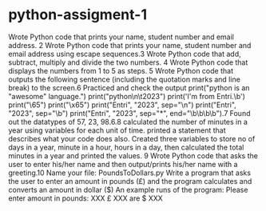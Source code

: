 # python-assigment-1
 Wrote Python code that prints your name, student number and email address.  2 Wrote Python code that prints your name, student number and email address using escape sequences.3 Wrote Python code that add, subtract, multiply and divide the two numbers. 4 Wrote Python code that displays the numbers from 1 to 5 as steps. 5 Wrote Python code that outputs the following sentence (including the quotation marks and line break) to the screen.6 Practiced and check the output print("python is an \"awesome\" language.") print("python\n\t2023") print('I\'m from Entri.\b') print("\65") print("\x65") print("Entri", "2023", sep="\n") print("Entri", "2023", sep="\b") print("Entri", "2023", sep="*", end="\b\b\b\b").7 Found out the datatypes of 57, 23, 98.6.8 calculated the number of minutes in a year using variables for each unit of time. printed a statement that describes what your code does also. Created three variables to store no of days in a year, minute in a hour, hours in a day, then calculated the total minutes in a year and printed the values. 9 Wrote Python code that asks the user to enter his/her name and then output/prints his/her name with a greeting.10 Name your file: PoundsToDollars.py Write a program that asks the user to enter an amount in pounds (£) and the program calculates and converts an amount in dollar ($) An example runs of the program: Please enter amount in pounds: XXX £ XXX are $ XXX
